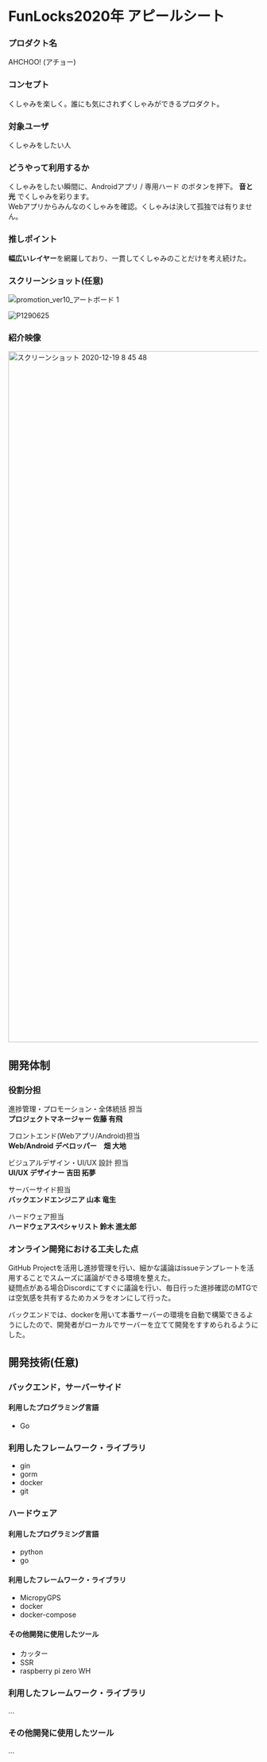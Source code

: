 # FunLocks2020年 アピールシート

### プロダクト名 
AHCHOO! (アチョー)  

### コンセプト
くしゃみを楽しく。誰にも気にされずくしゃみができるプロダクト。  

### 対象ユーザ
くしゃみをしたい人  

### どうやって利用するか

くしゃみをしたい瞬間に、Androidアプリ / 専用ハード のボタンを押下。 **音と光** でくしゃみを彩ります。  
Webアプリからみんなのくしゃみを確認。くしゃみは決して孤独では有りません。  

### 推しポイント

**幅広いレイヤー**を網羅しており、一貫してくしゃみのことだけを考え続けた。

### スクリーンショット(任意)
![promotion_ver10_アートボード 1](https://user-images.githubusercontent.com/37332703/102672562-74992d80-41d4-11eb-9337-2eb545748928.png)  

![P1290625](https://user-images.githubusercontent.com/37332703/102672590-8d094800-41d4-11eb-913c-67a1f2dd2fb0.JPG)  

### 紹介映像

[<img width="1387" alt="スクリーンショット 2020-12-19 8 45 48" src="https://user-images.githubusercontent.com/37332703/102673248-af9c6080-41d6-11eb-86d5-c5152205c934.png">](https://drive.google.com/file/d/1VvD_6N5HkhK_lSCLxW5gfK143ZFPoDv9/view?usp=sharing)  



## 開発体制
### 役割分担

  進捗管理・プロモーション・全体統括 担当  
  **プロジェクトマネージャー 佐藤 有飛**  

  フロントエンド(Webアプリ/Android)担当  
  **Web/Android デベロッパー　畑 大地**  

  ビジュアルデザイン・UI/UX 設計 担当  
  **UI/UX デザイナー 吉田 拓夢**

  サーバーサイド担当  
  **バックエンドエンジニア 山本 竜生**  

  ハードウェア担当  
  **ハードウェアスペシャリスト 鈴木 進太郎**


### オンライン開発における工夫した点

GitHub Projectを活用し進捗管理を行い、細かな議論はissueテンプレートを活用することでスムーズに議論ができる環境を整えた。    
疑問点がある場合Discordにてすぐに議論を行い、毎日行った進捗確認のMTGでは空気感を共有するためカメラをオンにして行った。  

バックエンドでは、dockerを用いて本番サーバーの環境を自動で構築できるようにしたので、開発者がローカルでサーバーを立てて開発をすすめられるようにした。
 

## 開発技術(任意)  

### バックエンド，サーバーサイド  
#### 利用したプログラミング言語    
 - Go  

### 利用したフレームワーク・ライブラリ
 - gin
 - gorm
 - docker
 - git
 
### ハードウェア  

#### 利用したプログラミング言語
 - python  
 - go  

#### 利用したフレームワーク・ライブラリ

 - MicropyGPS  
 - docker  
 - docker-compose  
 
#### その他開発に使用したツール

 - カッター  
 - SSR  
 - raspberry pi zero WH  
 

### 利用したフレームワーク・ライブラリ
...

### その他開発に使用したツール
...

